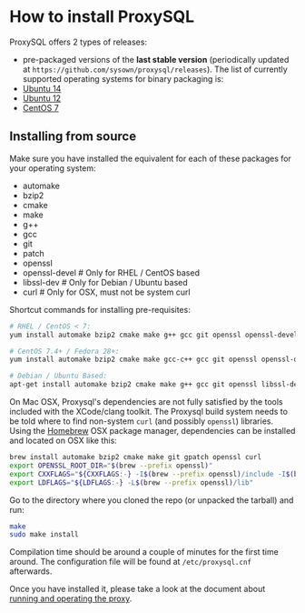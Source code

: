 How to install ProxySQL
=======================

ProxySQL offers 2 types of releases:
- pre-packaged versions of the __last stable version__ (periodically updated at `https://github.com/sysown/proxysql/releases`).
The list of currently supported operating systems for binary packaging is:
 - [Ubuntu 14](https://github.com/sysown/proxysql/releases/download/v1.3.4/proxysql_1.3.4-ubuntu14_amd64.deb)
 - [Ubuntu 12](https://github.com/sysown/proxysql/releases/download/v1.3.4/proxysql_1.3.4-ubuntu12_amd64.deb)
 - [CentOS 7](https://github.com/sysown/proxysql/releases/download/v1.3.4/proxysql-1.3.4-1-centos7.x86_64.rpm)

Installing from source
----------------------
Make sure you have installed the equivalent for each of these packages for your operating system:
- automake
- bzip2
- cmake
- make
- g++
- gcc
- git
- patch
- openssl
- openssl-devel   # Only for RHEL / CentOS based
- libssl-dev      # Only for Debian / Ubuntu based
- curl            # Only for OSX, must not be system curl

Shortcut commands for installing pre-requisites:
```bash
# RHEL / CentOS < 7:
yum install automake bzip2 cmake make g++ gcc git openssl openssl-devel patch

# CentOS 7.4+ / Fedora 28+:
yum install automake bzip2 cmake make gcc-c++ gcc git openssl openssl-devel patch

# Debian / Ubuntu Based:
apt-get install automake bzip2 cmake make g++ gcc git openssl libssl-dev patch
```

On Mac OSX, Proxysql's dependencies are not fully satisfied by the tools included with the XCode/clang toolkit. The Proxysql build system needs to be told where to find non-system `curl` (and possibly `openssl`) libraries. Using the [Homebrew](https://brew.sh/) OSX package manager, dependencies can be installed and located on OSX like this:

```bash
brew install automake bzip2 cmake make git gpatch openssl curl
export OPENSSL_ROOT_DIR="$(brew --prefix openssl)"
export CXXFLAGS="${CXXFLAGS:-} -I$(brew --prefix openssl)/include -I$(brew --prefix curl)/include"
export LDFLAGS="${LDFLAGS:-} -L$(brew --prefix openssl)/lib"
```

Go to the directory where you cloned the repo (or unpacked the tarball) and run:

```bash
make
sudo make install
```

Compilation time should be around a couple of minutes for the first time around. The configuration file will be found at `/etc/proxysql.cnf` afterwards.

Once you have installed it, please take a look at the document about [running and operating the proxy](https://github.com/sysown/proxysql/blob/master/RUNNING.md).
